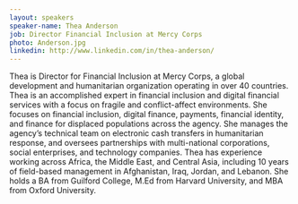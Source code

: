 ```yaml
---
layout: speakers
speaker-name: Thea Anderson
job: Director Financial Inclusion at Mercy Corps
photo: Anderson.jpg
linkedin: http://www.linkedin.com/in/thea-anderson/
---
```

Thea is Director for Financial Inclusion at Mercy Corps, a global development and humanitarian organization operating in over 40 countries. Thea is an accomplished expert in financial inclusion and digital financial services with a focus on fragile and conflict-affect environments. She focuses on financial inclusion, digital finance, payments, financial identity, and finance for displaced populations across the agency. She manages the agency’s technical team on electronic cash transfers in humanitarian response, and oversees partnerships with multi-national corporations, social enterprises, and technology companies. Thea has experience working across Africa, the Middle East, and Central Asia, including 10 years of field-based management in Afghanistan, Iraq, Jordan, and Lebanon. She holds a BA from Guilford College, M.Ed from Harvard University, and MBA from Oxford University.
